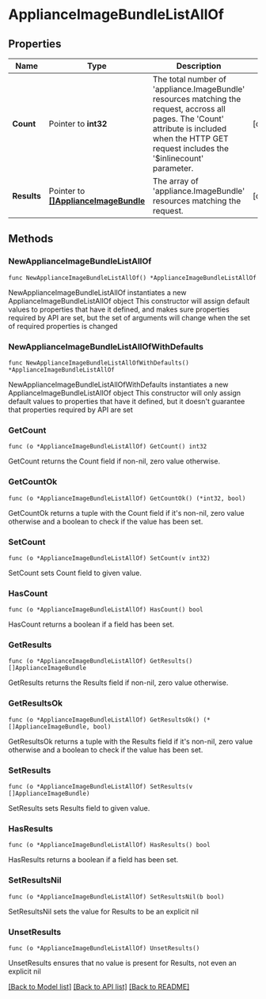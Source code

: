 # ApplianceImageBundleListAllOf

## Properties

Name | Type | Description | Notes
------------ | ------------- | ------------- | -------------
**Count** | Pointer to **int32** | The total number of &#39;appliance.ImageBundle&#39; resources matching the request, accross all pages. The &#39;Count&#39; attribute is included when the HTTP GET request includes the &#39;$inlinecount&#39; parameter. | [optional] 
**Results** | Pointer to [**[]ApplianceImageBundle**](ApplianceImageBundle.md) | The array of &#39;appliance.ImageBundle&#39; resources matching the request. | [optional] 

## Methods

### NewApplianceImageBundleListAllOf

`func NewApplianceImageBundleListAllOf() *ApplianceImageBundleListAllOf`

NewApplianceImageBundleListAllOf instantiates a new ApplianceImageBundleListAllOf object
This constructor will assign default values to properties that have it defined,
and makes sure properties required by API are set, but the set of arguments
will change when the set of required properties is changed

### NewApplianceImageBundleListAllOfWithDefaults

`func NewApplianceImageBundleListAllOfWithDefaults() *ApplianceImageBundleListAllOf`

NewApplianceImageBundleListAllOfWithDefaults instantiates a new ApplianceImageBundleListAllOf object
This constructor will only assign default values to properties that have it defined,
but it doesn't guarantee that properties required by API are set

### GetCount

`func (o *ApplianceImageBundleListAllOf) GetCount() int32`

GetCount returns the Count field if non-nil, zero value otherwise.

### GetCountOk

`func (o *ApplianceImageBundleListAllOf) GetCountOk() (*int32, bool)`

GetCountOk returns a tuple with the Count field if it's non-nil, zero value otherwise
and a boolean to check if the value has been set.

### SetCount

`func (o *ApplianceImageBundleListAllOf) SetCount(v int32)`

SetCount sets Count field to given value.

### HasCount

`func (o *ApplianceImageBundleListAllOf) HasCount() bool`

HasCount returns a boolean if a field has been set.

### GetResults

`func (o *ApplianceImageBundleListAllOf) GetResults() []ApplianceImageBundle`

GetResults returns the Results field if non-nil, zero value otherwise.

### GetResultsOk

`func (o *ApplianceImageBundleListAllOf) GetResultsOk() (*[]ApplianceImageBundle, bool)`

GetResultsOk returns a tuple with the Results field if it's non-nil, zero value otherwise
and a boolean to check if the value has been set.

### SetResults

`func (o *ApplianceImageBundleListAllOf) SetResults(v []ApplianceImageBundle)`

SetResults sets Results field to given value.

### HasResults

`func (o *ApplianceImageBundleListAllOf) HasResults() bool`

HasResults returns a boolean if a field has been set.

### SetResultsNil

`func (o *ApplianceImageBundleListAllOf) SetResultsNil(b bool)`

 SetResultsNil sets the value for Results to be an explicit nil

### UnsetResults
`func (o *ApplianceImageBundleListAllOf) UnsetResults()`

UnsetResults ensures that no value is present for Results, not even an explicit nil

[[Back to Model list]](../README.md#documentation-for-models) [[Back to API list]](../README.md#documentation-for-api-endpoints) [[Back to README]](../README.md)


